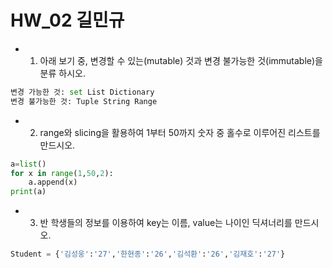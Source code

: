 # HW_02 길민규

- 1. 아래 보기 중, 변경할 수 있는(mutable) 것과 변경 불가능한 것(immutable)을 분류 하시오.

```python
변경 가능한 것: set List Dictionary
변경 불가능한 것: Tuple String Range
```

- 2.  range와 slicing을 활용하여 1부터 50까지 숫자 중 홀수로 이루어진 리스트를 만드시오.

```python
a=list()
for x in range(1,50,2):
    a.append(x)
print(a)
```

- 3. 반 학생들의 정보를 이용하여 key는 이름, value는 나이인 딕셔너리를 만드시오.

```python
Student = {'김성웅':'27','한현종':'26','김석환':'26','김재호':'27'}
```

